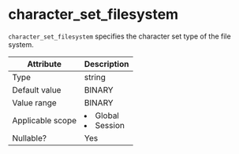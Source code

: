 # character_set_filesystem

`character_set_filesystem` specifies the character set type of the file system.

| **Attribute** | **Description** |
|--------|------------------------------------------------------------------------------------------------------------|
| Type | string |
| Default value | BINARY |
| Value range | BINARY |
| Applicable scope | <li> Global   <li> Session |
| Nullable? | Yes |
